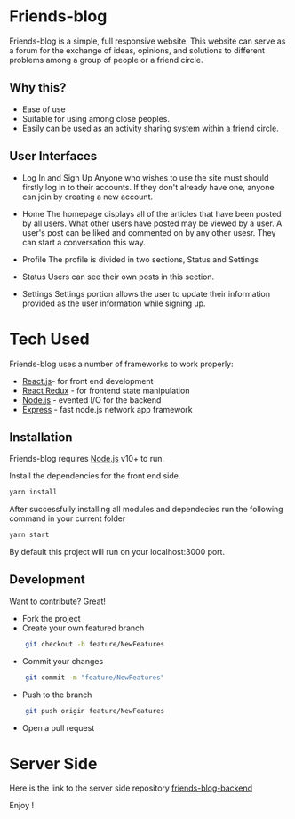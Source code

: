 # Friends-blog

Friends-blog is a simple, full responsive website. This website can serve as a forum for the exchange of ideas, opinions, and solutions to different problems among a group of people or a friend circle.


## Why this?

- Ease of use
- Suitable for using among close peoples.
- Easily can be used as an activity sharing system within a friend circle.

## User Interfaces

- Log In and Sign Up
Anyone who wishes to use the site must should firstly log in to their accounts. If they don't already have one, anyone can join by creating a new account.

- Home
The homepage displays all of the articles that have been posted by all users. What other users have posted may be viewed by a user. A user's post can be liked and commented on by any other usesr. They can start a conversation this way.

- Profile
The profile is divided in two sections, Status and Settings

- Status
Users can see their own posts in this section.

- Settings
Settings portion allows the user to update their information provided as the user information while signing up.
# Tech Used

Friends-blog uses a number of frameworks to work properly:
- [React.js](https://reactjs.org/)- for front end development
- [React Redux](https://react-redux.js.org/) - for frontend  state manipulation
- [Node.js](http://nodejs.org/) - evented I/O for the backend
- [Express](https://expressjs.com/) - fast node.js network app framework

## Installation

Friends-blog requires [Node.js](https://nodejs.org/) v10+ to run.

Install the dependencies for the front end side.

```sh
yarn install
```
After successfully installing all modules and dependecies run the following command in your current folder
```sh
yarn start
```

By default this project will run on your localhost:3000 port.
## Development

Want to contribute? Great!

- Fork the project
- Create your own featured branch
```sh
    git checkout -b feature/NewFeatures
```
- Commit your changes
```sh
    git commit -m "feature/NewFeatures"
```
- Push to the branch
```sh
    git push origin feature/NewFeatures
```
- Open a pull request

# Server Side

Here is the link to the server side repository
 [friends-blog-backend](https://github.com/MDAmir159/friends-blog-backend)
 
 Enjoy !
